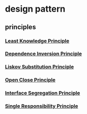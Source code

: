 # design pattern

## principles 

### [Least Knowledge Principle](src/main/java/org/bougainvilleas/base/designpattern/demeter/LKP.md)

### [Dependence Inversion Principle](src/main/java/org/bougainvilleas/base/designpattern/inversion/DIP.md)

### [Liskov Substitution Principle](src/main/java/org/bougainvilleas/base/designpattern/liskov/LSP.md)

### [Open Close Principle](src/main/java/org/bougainvilleas/base/designpattern/ocp/OCP.md)

### [Interface Segregation Principle](src/main/java/org/bougainvilleas/base/designpattern/segregation/ISP.md)

### [Single Responsibility Principle](src/main/java/org/bougainvilleas/base/designpattern/singleresponsibility/SRP.md)


